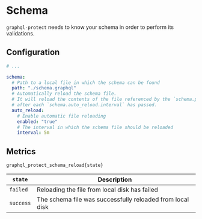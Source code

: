 # Schema

`graphql-protect` needs to know your schema in order to perform its validations. 

<!-- TOC -->

## Configuration

```yaml
# ...

schema:
  # Path to a local file in which the schema can be found
  path: "./schema.graphql"
  # Automatically reload the schema file. 
  # It will reload the contents of the file referenced by the `schema.path` configuration option
  # after each `schema.auto_reload.interval` has passed.
  auto_reload:
    # Enable automatic file reloading
    enabled: "true"
    # The interval in which the schema file should be reloaded
    interval: 5m
```

## Metrics

```
graphql_protect_schema_reload{state}
```

| `state`   | Description                                                 |
|-----------|-------------------------------------------------------------|
| `failed`  | Reloading the file from local disk has failed               |
| `success` | The schema file was successfully reloaded from local disk   |
